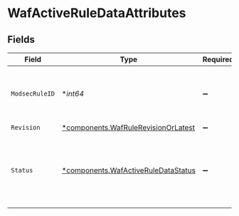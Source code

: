 # WafActiveRuleDataAttributes


## Fields

| Field                                                                                     | Type                                                                                      | Required                                                                                  | Description                                                                               |
| ----------------------------------------------------------------------------------------- | ----------------------------------------------------------------------------------------- | ----------------------------------------------------------------------------------------- | ----------------------------------------------------------------------------------------- |
| `ModsecRuleID`                                                                            | **int64*                                                                                  | :heavy_minus_sign:                                                                        | The ModSecurity rule ID of the associated rule revision.                                  |
| `Revision`                                                                                | [*components.WafRuleRevisionOrLatest](../../models/components/wafrulerevisionorlatest.md) | :heavy_minus_sign:                                                                        | N/A                                                                                       |
| `Status`                                                                                  | [*components.WafActiveRuleDataStatus](../../models/components/wafactiveruledatastatus.md) | :heavy_minus_sign:                                                                        | Describes the behavior for the particular rule revision within this firewall version.     |